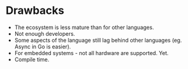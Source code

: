# Drawbacks

* The ecosystem is less mature than for other languages.
* Not enough developers.
* Some aspects of the language still lag behind other languages (eg. Async in Go is easier).
* For embedded systems - not all hardware are supported. Yet.
* Compile time.


